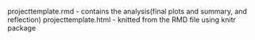 

projecttemplate.rmd - contains the analysis(final plots and summary, and reflection)
projecttemplate.html - knitted from the RMD file using knitr package




